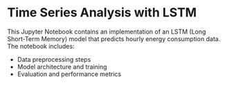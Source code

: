 # Time Series Analysis with LSTM

This Jupyter Notebook contains an implementation of an LSTM (Long Short-Term Memory) model that predicts hourly energy consumption data. The notebook includes:

- Data preprocessing steps
- Model architecture and training
- Evaluation and performance metrics
